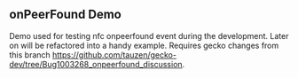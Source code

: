 onPeerFound Demo
--

Demo used for testing nfc onpeerfound event during the development. Later on will be refactored into a handy example. Requires gecko changes from this branch https://github.com/tauzen/gecko-dev/tree/Bug1003268_onpeerfound_discussion.

